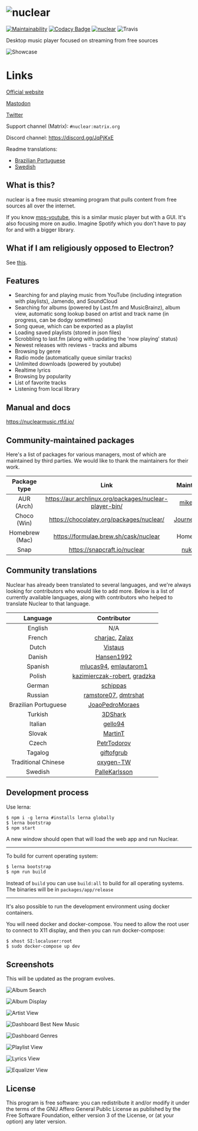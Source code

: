 # ![nuclear](https://i.imgur.com/oT1006i.png) 
[![Maintainability](https://api.codeclimate.com/v1/badges/a15c4888a63c900f6cc1/maintainability)](https://codeclimate.com/github/nukeop/nuclear/maintainability) [![Codacy Badge](https://api.codacy.com/project/badge/Grade/30750586202742279fa8958a12e519ed)](https://www.codacy.com/app/nukeop/nuclear?utm_source=github.com&amp;utm_medium=referral&amp;utm_content=nukeop/nuclear&amp;utm_campaign=Badge_Grade) [![nuclear](https://snapcraft.io//nuclear/badge.svg)](https://snapcraft.io/nuclear) ![Travis](https://api.travis-ci.org/nukeop/nuclear.svg?branch=master)

Desktop music player focused on streaming from free sources

![Showcase](https://i.imgur.com/G9BqIHl.png)

# Links

[Official website](https://nuclear.js.org)

[Mastodon](https://mstdn.io/@nuclear)

[Twitter](https://twitter.com/nuclear_player)

Support channel (Matrix): `#nuclear:matrix.org`

Discord channel: https://discord.gg/JqPjKxE

Readme translations: 
* [Brazilian Portuguese](docs/README-ptbr.md)
* [Swedish](docs/README-se.md)

## What is this?
nuclear is a free music streaming program that pulls content from free sources all over the internet.

If you know [mps-youtube](https://github.com/mps-youtube/mps-youtube), this is a similar music player but with a GUI.
It's also focusing more on audio. Imagine Spotify which you don't have to pay for and with a bigger library.

## What if I am religiously opposed to Electron?
See [this](docs/electron.md).

## Features

- Searching for and playing music from YouTube (including integration with playlists), Jamendo, and SoundCloud
- Searching for albums (powered by Last.fm and MusicBrainz), album view, automatic song lookup based on artist and track name (in progress, can be dodgy sometimes)
- Song queue, which can be exported as a playlist
- Loading saved playlists (stored in json files)
- Scrobbling to last.fm (along with updating the 'now playing' status)
- Newest releases with reviews - tracks and albums
- Browsing by genre
- Radio mode (automatically queue similar tracks)
- Unlimited downloads (powered by youtube)
- Realtime lyrics
- Browsing by popularity
- List of favorite tracks
- Listening from local library

## Manual and docs
https://nuclearmusic.rtfd.io/

## Community-maintained packages

Here's a list of packages for various managers, most of which are maintained by third parties. We would like to thank the maintainers for their work.

| Package type   | Link                                                   | Maintainer                                    |
|:--------------:|:------------------------------------------------------:|:---------------------------------------------:|
| AUR (Arch)     | https://aur.archlinux.org/packages/nuclear-player-bin/ | [mikelpint](https://github.com/mikelpint)     |
| Choco (Win)    | https://chocolatey.org/packages/nuclear/               | [JourneyOver](https://github.com/JourneyOver) |
| Homebrew (Mac) | https://formulae.brew.sh/cask/nuclear                  | Homebrew                                      |
| Snap           | https://snapcraft.io/nuclear                           | [nukeop](https://github.com/nukeop)           | 

## Community translations
Nuclear has already been translated to several languages, and we're always looking for contributors who would like to add more. Below is a list of currently available languages, along with contributors who helped to translate Nuclear to that language.

| Language             | Contributor                                                                                          |
|:--------------------:|:----------------------------------------------------------------------------------------------------:|
| English              | N/A                                                                                                  |
| French               | [charjac](https://github.com/charjac), [Zalax](https://github.com/Zalaxx)                            |
| Dutch                | [Vistaus](https://github.com/Vistaus)                                                                |
| Danish               | [Hansen1992](https://github.com/Hansen1992)                                                          |
| Spanish              | [mlucas94](https://github.com/mlucas94), [emlautarom1](https://github.com/emlautarom1)                                                             |
| Polish               | [kazimierczak-robert](https://github.com/kazimierczak-robert), [gradzka](https://github.com/gradzka) |
| German               | [schippas](https://github.com/schippas)                                                              |
| Russian              | [ramstore07](https://github.com/ramstore07), [dmtrshat](https://github.com/dmtrshat)                 |
| Brazilian Portuguese | [JoaoPedroMoraes](https://github.com/JoaoPedroMoraes)                                                |
| Turkish              | [3DShark](https://github.com/3DShark)                                                                |
| Italian              | [gello94](https://github.com/gello94)                                                                |
| Slovak               | [MartinT](https://github.com/MartinTuroci)                                                           |
| Czech                | [PetrTodorov](https://github.com/PetrTodorov)                                                        |
| Tagalog                | [giftofgrub](https://github.com/giftofgrub)                                                        |
| Traditional Chinese         | [oxygen-TW](https://github.com/oxygen-TW)                                                     |
| Swedish                             | [PalleKarlsson](https://github.com/PalleKarlsson)                                             |

## Development process
Use lerna:
```shell
$ npm i -g lerna #installs lerna globally
$ lerna bootstrap
$ npm start
```

A new window should open that will load the web app and run Nuclear.

---
To build for current operating system:
```bash
$ lerna bootstrap
$ npm run build
```

Instead of `build` you can use `build:all` to build for all operating systems. The binaries will be in `packages/app/release`

---
It's also possible to run the development environment using docker containers.

You will need docker and docker-compose. You need to allow the root user to connect to X11 display, and then you can run docker-compose:

```shell
$ xhost SI:localuser:root
$ sudo docker-compose up dev
```

## Screenshots
This will be updated as the program evolves.

![Album Search](https://i.imgur.com/idFVnAF.png)

![Album Display](https://i.imgur.com/Kvzo3q7.png)

![Artist View](https://i.imgur.com/imBLYl3.png)

![Dashboard Best New Music](https://i.imgur.com/bMDrR4M.png)

![Dashboard Genres](https://i.imgur.com/g0aCmKx.png)

![Playlist View](https://i.imgur.com/2VMXHDC.png)

![Lyrics View](https://i.imgur.com/7e3DJKJ.png)

![Equalizer View](https://i.imgur.com/WreRL0w.png)

## License

This program is free software: you can redistribute it and/or modify it under the terms of the GNU Affero General Public License as published by the Free Software Foundation, either version 3 of the License, or (at your option) any later version.
